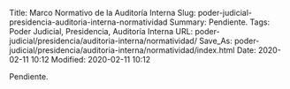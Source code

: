 Title: Marco Normativo de la Auditoría Interna
Slug: poder-judicial-presidencia-auditoria-interna-normatividad
Summary: Pendiente.
Tags: Poder Judicial, Presidencia, Auditoría Interna
URL: poder-judicial/presidencia/auditoria-interna/normatividad/
Save_As: poder-judicial/presidencia/auditoria-interna/normatividad/index.html
Date: 2020-02-11 10:12
Modified: 2020-02-11 10:12


Pendiente.
